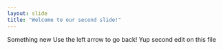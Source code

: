```yaml
---
layout: slide
title: "Welcome to our second slide!"
---
```

Something new
Use the left arrow to go back!
Yup second edit on this file

